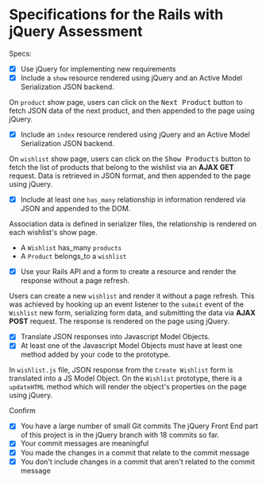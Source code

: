 # Specifications for the Rails with jQuery Assessment

Specs:
- [X] Use jQuery for implementing new requirements
- [X] Include a `show` resource rendered using jQuery and an Active Model Serialization JSON backend.

On `product` show page, users can click on the <kbd>Next Product</kbd> button to fetch JSON data of the next product, and then appended to the page using jQuery.

- [X] Include an `index` resource rendered using jQuery and an Active Model Serialization JSON backend.

On `wishlist` show page, users can click on the <kbd>Show Products</kbd> button to fetch the list of products that belong to the wishlist via an **AJAX GET** request. Data is retrieved in JSON format, and then appended to the page using jQuery.

- [X] Include at least one `has_many` relationship in information rendered via JSON and appended to the DOM.

Association data is defined in serializer files, the relationship is rendered on each wishlist's show page. 
- A `Wishlist` has_many `products`
- A `Product` belongs_to a `wishlist`

- [X] Use your Rails API and a form to create a resource and render the response without a page refresh.

Users can create a new `wishlist` and render it without a page refresh. This was achieved by hooking up an event listener to the `submit` event of the `Wishlist` new form, serializing form data, and submitting the data via **AJAX POST** request. The response is rendered on the page using jQuery.

- [X] Translate JSON responses into Javascript Model Objects.
- [X] At least one of the Javascript Model Objects must have at least one method added by your code to the prototype.

In `wishlist.js` file, JSON response from the `Create Wishlist` form is translated into a JS Model Object. On the `Wishlist` prototype, there is a `updateHTML` method which will render the object's properties on the page using jQuery.  

Confirm
- [X] You have a large number of small Git commits
The jQuery Front End part of this project is in the jQuery branch with 18 commits so far.
- [X] Your commit messages are meaningful
- [X] You made the changes in a commit that relate to the commit message
- [X] You don't include changes in a commit that aren't related to the commit message